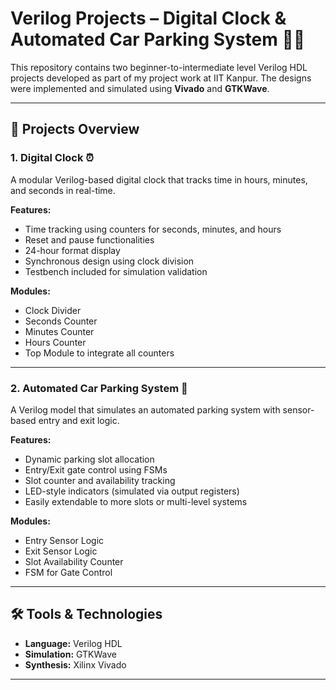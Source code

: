 # Verilog Projects – Digital Clock & Automated Car Parking System 🚦⏰

This repository contains two beginner-to-intermediate level Verilog HDL projects developed as part of my project work at IIT Kanpur. The designs were implemented and simulated using **Vivado** and **GTKWave**.

---

## 🚀 Projects Overview

### 1. Digital Clock ⏰
A modular Verilog-based digital clock that tracks time in hours, minutes, and seconds in real-time.

**Features:**
- Time tracking using counters for seconds, minutes, and hours
- Reset and pause functionalities
- 24-hour format display
- Synchronous design using clock division
- Testbench included for simulation validation

**Modules:**
- Clock Divider
- Seconds Counter
- Minutes Counter
- Hours Counter
- Top Module to integrate all counters

---

### 2. Automated Car Parking System 🚗
A Verilog model that simulates an automated parking system with sensor-based entry and exit logic.

**Features:**
- Dynamic parking slot allocation
- Entry/Exit gate control using FSMs
- Slot counter and availability tracking
- LED-style indicators (simulated via output registers)
- Easily extendable to more slots or multi-level systems

**Modules:**
- Entry Sensor Logic
- Exit Sensor Logic
- Slot Availability Counter
- FSM for Gate Control

---

## 🛠️ Tools & Technologies

- **Language:** Verilog HDL
- **Simulation:** GTKWave
- **Synthesis:** Xilinx Vivado
---
